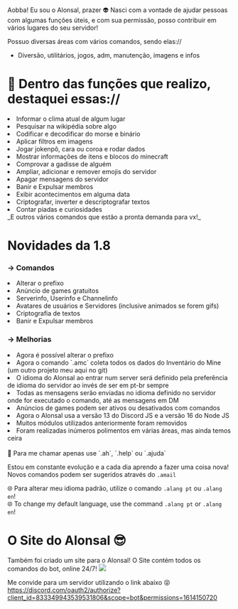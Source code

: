 Aobba! Eu sou o Alonsal, prazer 👽
Nasci com a vontade de ajudar pessoas com algumas funções úteis, e com sua permissão, posso contribuir em vários lugares do seu servidor!

Possuo diversas áreas com vários comandos, sendo elas://
- Diversão, utilitários, jogos, adm, manutenção, imagens e infos

<h1>👾 Dentro das funções que realizo, destaquei essas:// </h1>
<li>Informar o clima atual de algum lugar</li>
<li>Pesquisar na wikipédia sobre algo</li>
<li>Codificar e decodificar do morse e binário</li>
<li>Aplicar filtros em imagens</li>
<li>Jogar jokenpô, cara ou coroa e rodar dados</li>
<li>Mostrar informações de itens e blocos do minecraft</li>
<li>Comprovar a gadisse de alguém</li>
<li>Ampliar, adicionar e remover emojis do servidor</li>
<li>Apagar mensagens do servidor</li>
<li>Banir e Expulsar membros</li>
<li>Exibir acontecimentos em alguma data</li>
<li>Criptografar, inverter e descriptografar textos</li>
<li>Contar piadas e curiosidades</li>
_E outros vários comandos que estão a pronta demanda para vx!_

<h1>Novidades da 1.8</h1>

<h3>-> Comandos</h3>
<li>Alterar o prefixo</li>
<li>Anúncio de games gratuitos</li>
<li>Serverinfo, Userinfo e Channelinfo</li>
<li>Avatares de usuários e Servidores (inclusive animados se forem gifs)</li>
<li>Criptografia de textos</li>
<li>Banir e Expulsar membros</li>

<h3>-> Melhorias</h3>
<li>Agora é possível alterar o prefixo</li>
<li>Agora o comando `.amc` coleta todos os dados do Inventário do Mine (um outro projeto meu aqui no git)</li>
<li>O idioma do Alonsal ao entrar num server será definido pela preferência de idioma do servidor ao invés de ser em pt-br sempre</li>
<li>Todas as mensagens serão enviadas no idioma definido no servidor onde for executado o comando, até as mensagens em DM</li>
<li>Anúncios de games podem ser ativos ou desativados com comandos</li>
<li>Agora o Alonsal usa a versão 13 do Discord JS e a versão 16 do Node JS</li>
<li>Muitos módulos utilizados anteriormente foram removidos</li>
<li>Foram realizadas inúmeros polimentos em várias áreas, mas ainda temos ceira</li>

<br>
💬 Para me chamar apenas use `.ah`, `.help` ou `.ajuda`

Estou em constante evolução e a cada dia aprendo a fazer uma coisa nova! Novos comandos podem ser sugeridos através do `.amail`

🌐 Para alterar meu idioma padrão, utilize o comando `.alang pt` ou `.alang en`! <br>
🌐 To change my default language, use the command `.alang pt` or `.alang en`!

<h1>O Site do Alonsal 😎</h1>
Também foi criado um site para o Alonsal! O Site contém todos os comandos do bot, online 24/7!
<img src="https://user-images.githubusercontent.com/56841881/138186158-057bd0f6-6b3b-4d5e-b3d1-b7c1f3532053.png">


Me convide para um servidor utilizando o link abaixo 😝 <br>
https://discord.com/oauth2/authorize?client_id=833349943539531806&scope=bot&permissions=1614150720
